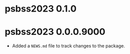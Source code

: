 # psbss2023 0.1.0

# psbss2023 0.0.0.9000

* Added a `NEWS.md` file to track changes to the package.
